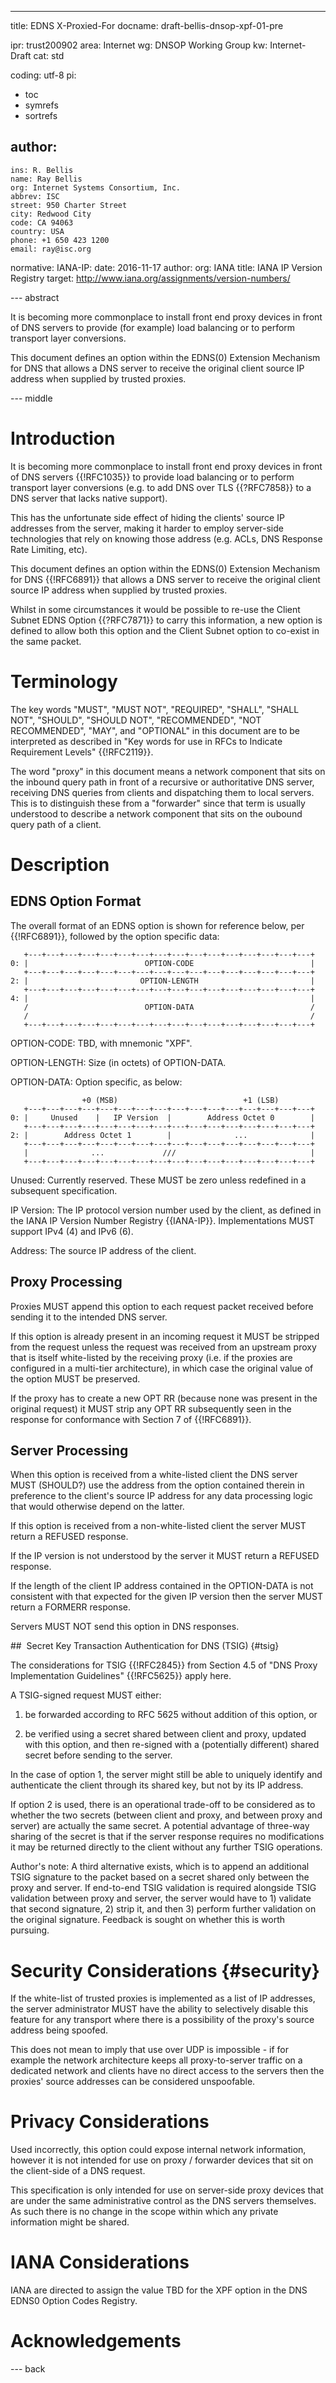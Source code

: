 ---
title: EDNS X-Proxied-For
docname: draft-bellis-dnsop-xpf-01-pre

ipr: trust200902
area: Internet
wg: DNSOP Working Group
kw: Internet-Draft
cat: std

coding: utf-8
pi:
  - toc
  - symrefs
  - sortrefs

author:
  -
    ins: R. Bellis
    name: Ray Bellis
    org: Internet Systems Consortium, Inc.
    abbrev: ISC
    street: 950 Charter Street
    city: Redwood City
    code: CA 94063
    country: USA
    phone: +1 650 423 1200
    email: ray@isc.org

normative:
  IANA-IP:
    date: 2016-11-17
    author:
      org: IANA
    title: IANA IP Version Registry
    target: http://www.iana.org/assignments/version-numbers/

--- abstract

It is becoming more commonplace to install front end proxy devices in
front of DNS servers to provide (for example) load balancing or to
perform transport layer conversions.

This document defines an option within the EDNS(0) Extension Mechanism
for DNS that allows a DNS server to receive the original client source
IP address when supplied by trusted proxies.

--- middle

# Introduction

It is becoming more commonplace to install front end proxy devices in
front of DNS servers {{!RFC1035}} to provide load balancing or to
perform transport layer conversions (e.g. to add DNS over TLS
{{?RFC7858}} to a DNS server that lacks native support).

This has the unfortunate side effect of hiding the clients' source IP
addresses from the server, making it harder to employ server-side
technologies that rely on knowing those address (e.g. ACLs, DNS Response
Rate Limiting, etc).

This document defines an option within the EDNS(0) Extension Mechanism
for DNS {{!RFC6891}} that allows a DNS server to receive the original
client source IP address when supplied by trusted proxies.

Whilst in some circumstances it would be possible to re-use the Client
Subnet EDNS Option {{?RFC7871}} to carry this information, a new option
is defined to allow both this option and the Client Subnet option to
co-exist in the same packet.

# Terminology

The key words "MUST", "MUST NOT", "REQUIRED", "SHALL", "SHALL NOT",
"SHOULD", "SHOULD NOT", "RECOMMENDED", "NOT RECOMMENDED", "MAY", and
"OPTIONAL" in this document are to be interpreted as described in
"Key words for use in RFCs to Indicate Requirement Levels" {{!RFC2119}}.

The word "proxy" in this document means a network component that sits on
the inbound query path in front of a recursive or authoritative DNS
server, receiving DNS queries from clients and dispatching them to local
servers.  This is to distinguish these from a "forwarder" since that
term is usually understood to describe a network component that sits on
the oubound query path of a client.

# Description

## EDNS Option Format

The overall format of an EDNS option is shown for reference below,
per {{!RFC6891}}, followed by the option specific data:

       +---+---+---+---+---+---+---+---+---+---+---+---+---+---+---+---+
    0: |                          OPTION-CODE                          |
       +---+---+---+---+---+---+---+---+---+---+---+---+---+---+---+---+
    2: |                         OPTION-LENGTH                         |
       +---+---+---+---+---+---+---+---+---+---+---+---+---+---+---+---+
    4: |                                                               |
       /                          OPTION-DATA                          /
       /                                                               /
       +---+---+---+---+---+---+---+---+---+---+---+---+---+---+---+---+

OPTION-CODE: TBD, with mnemonic "XPF".

OPTION-LENGTH: Size (in octets) of OPTION-DATA.

OPTION-DATA: Option specific, as below:

                    +0 (MSB)                            +1 (LSB)
       +---+---+---+---+---+---+---+---+---+---+---+---+---+---+---+---+
    0: |     Unused    |   IP Version  |        Address Octet 0        |
       +---+---+---+---+---+---+---+---+---+---+---+---+---+---+---+---+
    2: |        Address Octet 1        |              ...              |
       +---+---+---+---+---+---+---+---+---+---+---+---+---+---+---+---+
       |              ...             ///                              |
       +---+---+---+---+---+---+---+---+---+---+---+---+---+---+---+---+

Unused: Currently reserved.  These MUST be zero unless redefined in a
subsequent specification.

IP Version: The IP protocol version number used by the client, as
defined in the IANA IP Version Number Registry {{IANA-IP}}.
Implementations MUST support IPv4 (4) and IPv6 (6).

Address: The source IP address of the client.

##  Proxy Processing

Proxies MUST append this option to each request packet received before
sending it to the intended DNS server.

If this option is already present in an incoming request it MUST be
stripped from the request unless the request was received from an
upstream proxy that is itself white-listed by the receiving proxy (i.e.
if the proxies are configured in a multi-tier architecture), in which
case the original value of the option MUST be preserved.

If the proxy has to create a new OPT RR (because none was present in the
original request) it MUST strip any OPT RR subsequently seen in the
response for conformance with Section 7 of {{!RFC6891}}.

##  Server Processing

When this option is received from a white-listed client the DNS server
MUST (SHOULD?) use the address from the option contained therein in
preference to the client's source IP address for any data processing
logic that would otherwise depend on the latter.

If this option is received from a non-white-listed client the server
MUST return a REFUSED response.

If the IP version is not understood by the server it MUST return a
REFUSED response.

If the length of the client IP address contained in the OPTION-DATA is
not consistent with that expected for the given IP version then the
server MUST return a FORMERR response.

Servers MUST NOT send this option in DNS responses.

##  Secret Key Transaction Authentication for DNS (TSIG) {#tsig}

The considerations for TSIG {{!RFC2845}} from Section 4.5 of "DNS Proxy
Implementation Guidelines" {{!RFC5625}} apply here.

A TSIG-signed request MUST either:

1.  be forwarded according to RFC 5625 without addition of this option,
or

2.  be verified using a secret shared between client and proxy, updated
with this option, and then re-signed with a (potentially different)
shared secret before sending to the server.

In the case of option 1, the server might still be able to uniquely
identify and authenticate the client through its shared key, but not by
its IP address.

If option 2 is used, there is an operational trade-off to be considered
as to whether the two secrets (between client and proxy, and between
proxy and server) are actually the same secret.  A potential advantage
of three-way sharing of the secret is that if the server response
requires no modifications it may be returned directly to the client
without any further TSIG operations.

Author's note: A third alternative exists, which is to append an
additional TSIG signature to the packet based on a secret shared only
between the proxy and server.  If end-to-end TSIG validation is required
alongside TSIG validation between proxy and server, the server would
have to 1) validate that second signature, 2) strip it, and then 3)
perform further validation on the original signature.  Feedback is
sought on whether this is worth pursuing.

# Security Considerations {#security}

If the white-list of trusted proxies is implemented as a list of IP
addresses, the server administrator MUST have the ability to selectively
disable this feature for any transport where there is a possibility of
the proxy's source address being spoofed.

This does not mean to imply that use over UDP is impossible - if for
example the network architecture keeps all proxy-to-server traffic on a
dedicated network and clients have no direct access to the servers then
the proxies' source addresses can be considered unspoofable.

# Privacy Considerations

Used incorrectly, this option could expose internal network information,
however it is not intended for use on proxy / forwarder devices that sit
on the client-side of a DNS request.

This specification is only intended for use on server-side proxy devices
that are under the same administrative control as the DNS servers
themselves.  As such there is no change in the scope within which any
private information might be shared.

# IANA Considerations

IANA are directed to assign the value TBD for the XPF option
in the DNS EDNS0 Option Codes Registry.

# Acknowledgements

--- back
